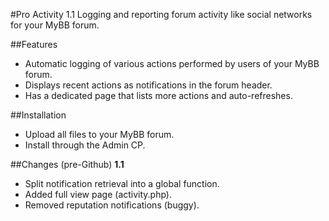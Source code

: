 #Pro Activity 1.1
Logging and reporting forum activity like social networks for your MyBB forum.

##Features
- Automatic logging of various actions performed by users of your MyBB forum.
- Displays recent actions as notifications in the forum header.
- Has a dedicated page that lists more actions and auto-refreshes.

##Installation
- Upload all files to your MyBB forum.
- Install through the Admin CP.

##Changes (pre-Github)
**1.1**
- Split notification retrieval into a global function.
- Added full view page (activity.php).
- Removed reputation notifications (buggy).